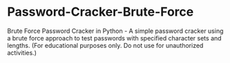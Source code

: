 # Password-Cracker-Brute-Force
Brute Force Password Cracker in Python - A simple password cracker using a brute force approach to test passwords with specified character sets and lengths. (For educational purposes only. Do not use for unauthorized activities.)
